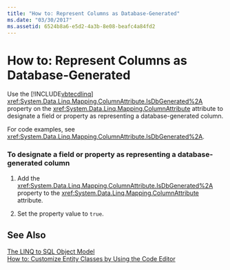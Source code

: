 ```yaml
---
title: "How to: Represent Columns as Database-Generated"
ms.date: "03/30/2017"
ms.assetid: 6524b8a6-e5d2-4a3b-8e08-beafc4a84fd2
---
```

# How to: Represent Columns as Database-Generated
Use the [!INCLUDE[vbtecdlinq](../../../../../../includes/vbtecdlinq-md.md)] <xref:System.Data.Linq.Mapping.ColumnAttribute.IsDbGenerated%2A> property on the <xref:System.Data.Linq.Mapping.ColumnAttribute> attribute to designate a field or property as representing a database-generated column.  
  
 For code examples, see <xref:System.Data.Linq.Mapping.ColumnAttribute.IsDbGenerated%2A>.  
  
### To designate a field or property as representing a database-generated column  
  
1. Add the <xref:System.Data.Linq.Mapping.ColumnAttribute.IsDbGenerated%2A> property to the <xref:System.Data.Linq.Mapping.ColumnAttribute> attribute.  
  
2. Set the property value to `true`.  
  
## See Also  
 [The LINQ to SQL Object Model](../../../../../../docs/framework/data/adonet/sql/linq/the-linq-to-sql-object-model.md)  
 [How to: Customize Entity Classes by Using the Code Editor](../../../../../../docs/framework/data/adonet/sql/linq/how-to-customize-entity-classes-by-using-the-code-editor.md)
